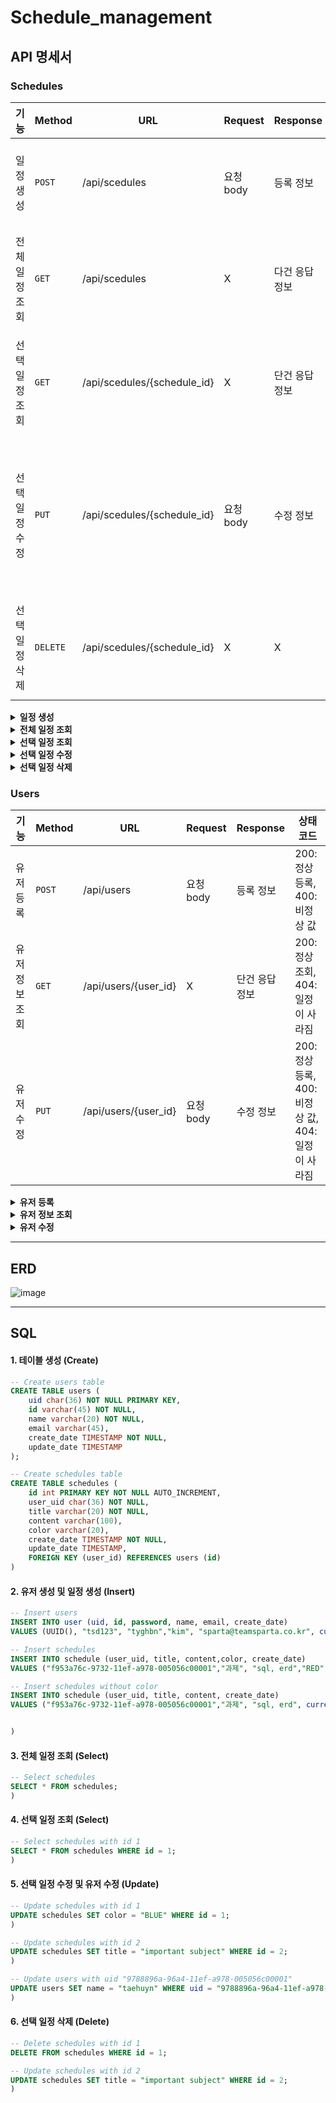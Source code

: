 # Schedule_management

## API 명세서
### Schedules
|기능|Method|URL|Request|Response|상태코드|
|----|---|---|---|---|---|
|일정 생성|`POST`|/api/scedules|요청 body|등록 정보|200: 정상 등록, 400: 비정상 값|
|전체 일정 조회|`GET`|/api/scedules| X |다건 응답 정보|200: 정상 조회, 500: 서버 비정상|
|선택 일정 조회|`GET`|/api/scedules/{schedule_id}| X |단건 응답 정보|200: 정상 조회, 404: 일정이 사라짐|
|선택 일정 수정|`PUT`|/api/scedules/{schedule_id}|요청 body|수정 정보|200: 정상등록, 400: 비정상 값, 404: 일정이 사라짐|
|선택 일정 삭제|`DELETE`|/api/scedules/{schedule_id}| X | X |204: 정상 등록, 404: 일정이 사라짐|

<details>
  <summary><b>일정 생성</b></summary>
    
- 기본정보
  
    <table>
      <tr>
        <td ><b>메소드</b></td>
        <td ><b>요청 URL</b></td>
      </tr>
      <tr>
        <td>POST</td></td>
        <td >/api/schedules</td>
      </tr>
    </table>


- 예제

    - 요청: POST /api/schedules
   
      ```json
      {
          "user_uid":"9788896a-96a4-11ef-a978-005056c00001",
          "title" : "과제",
          "content" : "꼭 해야함",
          "color" : "일정 색상"
      }
      ```

    - 응답
      
       HTTP/1.1 200 OK
      
       ```json
      {
          "schedul_id":"1"
      }
      ```

- 본문
  
  - 요청
    
    <table>
        <tr>
          <td><b>이름</b></td>
          <td><b>타입</b></td>
          <td><b>설명</b></td>
          <td><b>필수</b></td>
        </tr>
        <tr>
          <td>user_uid</td>
          <td>String</td>
          <td>유저 UUID</td>
          <td> O </td>
        </tr>
        <tr>
          <td>title</td>
          <td>String</td>
          <td>일정 제목</td>
          <td> O </td>
        </tr>
        <tr>
          <td>content</td>
          <td>String</td>
          <td>일정 내용</td>
          <td> X </td>
        </tr>
        <tr>
          <td>color</td>
          <td>String</td>
          <td>일정에 나타낼 색깔</td>
          <td> X </td>
        </tr>
      </table>

  - 응답
    
    <table>
        <tr>
          <td><b>이름</b></td>
          <td><b>타입</b></td>
          <td><b>설명</b></td>
          <td><b>필수</b></td>
        </tr>
        <tr>
          <td>schedul_id</td>
          <td>String</td>
          <td>스케쥴의 ID</td>
          <td> O </td>
        </tr>
    </table>
  
    
</details>

<details>
  <summary><b>전체 일정 조회 </b></summary>

- 기본정보
  
    <table>
      <tr>
        <td ><b>메소드</b></td>
        <td ><b>요청 URL</b></td>
      </tr>
      <tr>
        <td>GET</td></td>
        <td >/api/scedules</td>
      </tr>
    </table>


- 예제

  - 요청 : X

  - 응답
 
    HTTP/1.1 200 OK
    
    ```json
    "schedules" :[ {
        "schedule_id": "1",
        "user_uid": "9788896a-96a4-11ef-a978-005056c00001",
        "title" : "과제1",
        "content" : "꼭 해야함",
        "color" : "RED",
        "createdAt":"2024-10-30 18:51:53",
        "updatedAt":"2024-10-30 18:51:53"
    }, {
            "id": "2",
            "user_uid": "9788896a-96a4-11ef-a978-005056c00001",
            "title" : "과제2",
            "content" : "나중에 해야함",
            "color" : "BLUE",
            "createdAt":"2024-10-30 18:52:53"
            "updatedAt":"2024-10-30 18:52:53"
        },
    ]
    ```

- 본문
  
  - 요청 : X

  - 응답
  
    <table>
        <tr>
          <td><b>이름</b></td>
          <td><b>타입</b></td>
          <td><b>설명</b></td>
          <td><b>필수</b></td>
        </tr>
        <tr>
          <td>schedule_id</td>
          <td>String</td>
          <td> 일정의 ID </td>
          <td> O </td>
        </tr>
        <tr>
          <td>user_uid</td>
          <td>String</td>
          <td> 유저 UID </td>
          <td> O </td>
        </tr>
        <tr>
          <td>title</td>
          <td>String</td>
          <td>일정 제목</td>
          <td> O </td>
        </tr>
        <tr>
          <td>content</td>
          <td>String</td>
          <td>일정 내용</td>
          <td> X </td>
        </tr>
        <tr>
          <td>color</td>
          <td>String</td>
          <td>일정에 나타낼 색깔</td>
          <td> X </td>
        </tr>
        <tr>
          <td>createdAt</td>
          <td>String</td>
          <td>일정의 생성 날짜 TIMESTAMP</td>
          <td> O </td>
        </tr>
        <tr>
          <td>updatedAt</td>
          <td>String</td>
          <td>일정의 수정 날짜 TIMESTAMP</td>
          <td> X </td>
        </tr>
      </table>

    
</details>

<details>
  <summary><b>선택 일정 조회 </b></summary>

- 기본정보
  
    <table>
      <tr>
        <td ><b>메소드</b></td>
        <td ><b>요청 URL</b></td>
      </tr>
      <tr>
        <td>GET</td></td>
        <td >/api/scedules/{schedule_id}</td>
      </tr>
    </table>


- 예제

  - 요청: GET /api/schedules/{schedule_id}

  - 응답
 
    HTTP/1.1 200 OK

    ```json
     {
        "schedule_id": "1",
        "user_uid": "9788896a-96a4-11ef-a978-005056c00001",
        "title" : "과제1",
        "content" : "꼭 해야함",
        "color" : "RED",
        "createdAt":"2024-10-30 18:51:53",
        "updatedAt":"2024-10-30 18:51:53"
    }
    ```
- 본문
  
  - 요청 
      
      <table>
        <tr>
          <td><b>이름</b></td>
          <td><b>타입</b></td>
          <td><b>설명</b></td>
          <td> 필수 </td>
        </tr>
        <tr>
          <td>schedule_id</td>
          <td>String</td>
          <td> 일정 id </td>
          <td> O </td>
        </tr>
      </table>

  - 응답
    
    <table>
        <tr>
          <td><b>이름</b></td>
          <td><b>타입</b></td>
          <td><b>설명</b></td>
          <td> O </td>
        </tr>
        <tr>
          <td>schedule_id</td>
          <td>String</td>
          <td> 일정 id </td>
          <td> O </td>
        </tr>
        <tr>
          <td>user_uid</td>
          <td>String</td>
          <td> 유저의 id </td>
          <td> O </td>
        </tr>
        <tr>
          <td>title</td>
          <td>String</td>
          <td>일정 제목</td>
          <td> O </td>
        </tr>
        <tr>
          <td>content</td>
          <td>String</td>
          <td>일정 내용</td>
          <td> X </td>
        </tr>
        <tr>
          <td>color</td>
          <td>String</td>
          <td>일정에 나타낼 색깔깔</td>
          <td> X </td>
        </tr>
        <tr>
          <td>createdAt</td>
          <td>String</td>
          <td>일정의 생성 날짜 timestamp</td>
          <td> O </td>
        </tr>
        <tr>
          <td>updatedAt</td>
          <td>String</td>
          <td>일정의 수정 날짜 timestamp</td>
          <td> X </td>
        </tr>
      </table>

    
</details>

<details>
  <summary><b>선택 일정 수정 </b></summary>

- 기본정보
  
    <table>
      <tr>
        <td ><b>메소드</b></td>
        <td ><b>요청 URL</b></td>
      </tr>
      <tr>
        <td>GET</td></td>
        <td >/api/scedules/{schedule_id}</td>
      </tr>
    </table>


- 예제

  - 요청: PUT /api/schedules/{schedule_id}
  
    ```json
       {
          "schedule_id": "1",
          "user_uid": "9788896a-96a4-11ef-a978-005056c00001",
          "title" : "과제1",
          "content" : "꼭 해야함",
          "color" : "Red"
      }
    ```
  - 응답

    HTTP/1.1 200 OK

    ```json
     {
        "schedul_id":"1"
      }
    ```

- 본문

  - 요청 
    
    <table>
        <tr>
          <td><b>이름</b></td>
          <td><b>타입</b></td>
          <td><b>설명</b></td>
          <td> O </td>
        </tr>
        <tr>
          <td>schedule_id</td>
          <td>String</td>
          <td> 일정 id </td>
          <td> O </td>
        </tr>
        <tr>
          <td>user_uid</td>
          <td>String</td>
          <td> 유저의 uid </td>
          <td> O </td>
        </tr>
        <tr>
          <td>title</td>
          <td>String</td>
          <td>일정 제목</td>
          <td> O </td>
        </tr>
        <tr>
          <td>content</td>
          <td>String</td>
          <td>일정 내용</td>
          <td> X </td>
        </tr>
        <tr>
          <td>color</td>
          <td>String</td>
          <td>일정에 나타낼 색깔</td>
          <td> X </td>
        </tr>
      </table>
  
  - 응답
    
    <table>
        <tr>
          <td><b>이름</b></td>
          <td><b>타입</b></td>
          <td><b>설명</b></td>
          <td><b>필수</b></td>
        </tr>
        <tr>
          <td>schedul_id</td>
          <td>String</td>
          <td>스케쥴의 ID</td>
          <td> O </td>
        </tr>
    </table>

</details>

<details>
  <summary><b>선택 일정 삭제 </b></summary>

- 기본정보
  
    <table>
      <tr>
        <td ><b>메소드</b></td>
        <td ><b>요청 URL</b></td>
      </tr>
      <tr>
        <td>GET</td></td>
        <td >/api/scedules/{schedule_id}</td>
      </tr>
    </table>

- 예제

  - 요청: DELETE /api/schedules/{schedule_id}
 
  - 응답
 
    HTTP/1.1 200 OK

    ```json
     {
        "schedul_id":"1"
      }
    ```
- 본문
    
  - 요청
      
      <table>
        <tr>
          <td><b>이름</b></td>
          <td><b>타입</b></td>
          <td><b>설명</b></td>
          <td><b>필수</b></td>
        </tr>
        <tr>
          <td>schedule_id</td>
          <td>String</td>
          <td> 일정 id </td>
          <td> O </td>
        </tr>
      </table>
  
  - 응답
 
     <table>
        <tr>
          <td><b>이름</b></td>
          <td><b>타입</b></td>
          <td><b>설명</b></td>
          <td><b>필수</b></td>
        </tr>
        <tr>
          <td>schedule_id</td>
          <td>String</td>
          <td> 일정 id </td>
          <td> O </td>
        </tr>
      </table>

    
</details>

### Users
|기능|Method|URL|Request|Response|상태코드|
|---|---|---|---|---|---|
|유저 등록|`POST`|/api/users|요청 body|등록 정보|200: 정상 등록, 400: 비정상 값|
|유저 정보 조회|`GET`|/api/users/{user_id}| X |단건 응답 정보|200: 정상 조회, 404: 일정이 사라짐|
|유저 수정|`PUT`|/api/users/{user_id}|요청 body|수정 정보|200: 정상등록, 400: 비정상 값, 404: 일정이 사라짐|

<details>
  <summary><b>유저 등록</b></summary>
    
- 기본정보
  
    <table>
      <tr>
        <td ><b>메소드</b></td>
        <td ><b>요청 URL</b></td>
      </tr>
      <tr>
        <td>POST</td></td>
        <td >/api/users</td>
      </tr>
    </table>


- 예제

  - 요청
    
    ```json
     {
        "user_id": "tyh343",
        "password": "tghf",
        "name": "kim",
        "email" : "kimsparta@sparta.co.kr"
    }
    ```

  - 응답
    
    HTTP/1.1 200 OK
    
    ```json
     {
        "uid": "9788896a-96a4-11ef-a978-005056c00001",
      }
    ```

- 본문
  
  - 요청
  
    <table>
        <tr>
          <td><b>이름</b></td>
          <td><b>타입</b></td>
          <td><b>설명</b></td>
          <td><b>필수</b></td>
        </tr>
        <tr>
          <td>user_id</td>
          <td>String</td>
          <td>유저의 ID</td>
          <td> O </td>
        </tr>
        <tr>
          <td>password</td>
          <td>String</td>
          <td>유저의 패스워드</td>
          <td> O </td>
        </tr>
        <tr>
          <td>name</td>
          <td>String</td>
          <td>유저의 이름</td>
          <td> O </td>
        </tr>
        <tr>
          <td>email</td>
          <td>String</td>
          <td>유저의 EMAIL</td>
          <td> X </td>
        </tr>
      </table>

  - 응답
  
    <table>
        <tr>
          <td><b>이름</b></td>
          <td><b>타입</b></td>
          <td><b>설명</b></td>
          <td><b>필수</b></td>
        </tr>
        <tr>
          <td>uid</td>
          <td>String</td>
          <td> 유저 UUID</td>
          <td> O </td>
        </tr>
      </table>

    
</details>

<details>
  <summary><b>유저 정보 조회</b></summary>
    
- 기본정보
  
    <table>
      <tr>
        <td ><b>메소드</b></td>
        <td ><b>요청 URL</b></td>
      </tr>
      <tr>
        <td>GET</td></td>
        <td >/api/users/{user_Id}</td>
      </tr>
    </table>


- 예제

  - 요청 : GET /api/schedules/{user_id}

  - 응답
    
    HTTP/1.1 200 OK
    
    ```json
     {
        "user_id": "tyh343",
        "name": "kim",
        "email" : "kimsparta@sparta.co.kr"
    }
    ```

- 본문

  - 요청
    
    <table>
        <tr>
          <td><b>이름</b></td>
          <td><b>타입</b></td>
          <td><b>설명</b></td>
          <td><b>필수</b></td>
        </tr>
        <tr>
          <td>user_id</td>
          <td>String</td>
          <td> 유저 id </td>
          <td> O </td>
        </tr>
      </table>

  - 응답
    
    <table>
        <tr>
          <td><b>이름</b></td>
          <td><b>타입</b></td>
          <td><b>설명</b></td>
          <td><b>필수</b></td>
        </tr>
        <tr>
          <td>id</td>
          <td>String</td>
          <td>유저의 ID</td>
          <td> O </td>
        </tr>
        <tr>
          <td>name</td>
          <td>String</td>
          <td>유저의 이름</td>
          <td> O </td>
        </tr>
        <tr>
          <td>email</td>
          <td>String</td>
          <td>유저의 EMAIL</td>
          <td> X </td>
        </tr>
      </table>

    
</details>

<details>
  <summary><b>유저 수정</b></summary>
    
- 기본정보
  
    <table>
      <tr>
        <td ><b>메소드</b></td>
        <td ><b>요청 URL</b></td>
      </tr>
      <tr>
        <td>PUT</td></td>
        <td >/api/users/{user_id}</td>
      </tr>
    </table>


- 예제

  - 요청
    
    ```json
     {
        "name": "kim",
        "email" : "kimsparta@sparta.co.kr"
    }
    ```

  - 응답
 
    HTTP/1.1 200 OK
 
    ```json
     {
        "uid": "9788896a-96a4-11ef-a978-005056c00001",
    }
    ```

- 본문

  - 요청 : PUT /api/schedules/{user_id}
  
      <table>
        <tr>
          <td><b>이름</b></td>
          <td><b>타입</b></td>
          <td><b>설명</b></td>
          <td><b>필수</b></td>
        </tr>
        <tr>
          <td>name</td>
          <td>String</td>
          <td>유저의 이름</td>
          <td> x </td>
        </tr>
        <tr>
          <td>email</td>
          <td>String</td>
          <td>유저의 EMAIL</td>
          <td> x </td>
        </tr>
      </table>

  - 응답
  
      <table>
        <tr>
          <td><b>이름</b></td>
          <td><b>타입</b></td>
          <td><b>설명</b></td>
          <td><b>필수</b></td>
        </tr>
        <tr>
          <td>uid</td>
          <td>String</td>
          <td>유저의 UUID</td>
          <td> O </td>
        </tr>
      </table>

    
</details>


---

## ERD

![image](https://github.com/user-attachments/assets/8cdeaef2-1212-4b9d-926e-b97402cec4d8)



---

## SQL

#### 1. 테이블 생성 (Create)

```sql
-- Create users table
CREATE TABLE users (
    uid char(36) NOT NULL PRIMARY KEY,
    id varchar(45) NOT NULL,
    name varchar(20) NOT NULL,
    email varchar(45),
    create_date TIMESTAMP NOT NULL,
    update_date TIMESTAMP
);

-- Create schedules table
CREATE TABLE schedules (
    id int PRIMARY KEY NOT NULL AUTO_INCREMENT,
    user_uid char(36) NOT NULL,
    title varchar(20) NOT NULL,
    content varchar(100),
    color varchar(20),
    create_date TIMESTAMP NOT NULL,
    update_date TIMESTAMP,
    FOREIGN KEY (user_id) REFERENCES users (id)
)

```

#### 2. 유저 생성 및 일정 생성 (Insert)

```sql
-- Insert users
INSERT INTO user (uid, id, password, name, email, create_date)
VALUES (UUID(), "tsd123", "tyghbn","kim", "sparta@teamsparta.co.kr", current_timestamp());

-- Insert schedules
INSERT INTO schedule (user_uid, title, content,color, create_date)
VALUES ("f953a76c-9732-11ef-a978-005056c00001","과제", "sql, erd","RED", current_timestamp());

-- Insert schedules without color
INSERT INTO schedule (user_uid, title, content, create_date)
VALUES ("f953a76c-9732-11ef-a978-005056c00001","과제", "sql, erd", current_timestamp());


)

```

#### 3. 전체 일정 조회 (Select)

```sql
-- Select schedules
SELECT * FROM schedules;
)

```

#### 4. 선택 일정 조회 (Select)

```sql
-- Select schedules with id 1
SELECT * FROM schedules WHERE id = 1;
)

```

#### 5. 선택 일정 수정 및 유저 수정 (Update)

```sql
-- Update schedules with id 1
UPDATE schedules SET color = "BLUE" WHERE id = 1;
)

-- Update schedules with id 2
UPDATE schedules SET title = "important subject" WHERE id = 2;
)

-- Update users with uid "9788896a-96a4-11ef-a978-005056c00001"
UPDATE users SET name = "taehuyn" WHERE uid = "9788896a-96a4-11ef-a978-005056c00001";
)

```

#### 6. 선택 일정 삭제  (Delete)

```sql
-- Delete schedules with id 1
DELETE FROM schedules WHERE id = 1;

-- Update schedules with id 2
UPDATE schedules SET title = "important subject" WHERE id = 2;
)
```


